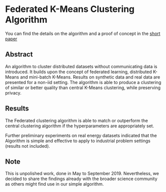# Federated K-Means Clustering Algorithm
You can find the details on the algorithm and a proof of concept in the [short paper](Federated_KMeans_arXiv.pdf)

## Abstract
An algorithm to cluster distributed datasets without communicating data is introduced. It builds upon the concept of federated learning, distributed K-Means and mini-batch K-Means. Results on synthetic data and real data are presented for a non-iid setting. The algorithm is able to produce a clustering of similar or better quality than central K-Means clustering, while preserving privacy.

## Results
The Federated clustering algorithm is able to match or outperform the central clustering algorithm if the hyperparameters are appropriately set. 

Further preliminary experiments on real energy datasets indicated that the Algorithm is simple and effective to apply to industrial problem settings (results not included). 

## Note
This is unpolished work, done in May to September 2019. Nevertheless, we decided to share the findings already with the broader science community as others might find use in our simple algorithm.
